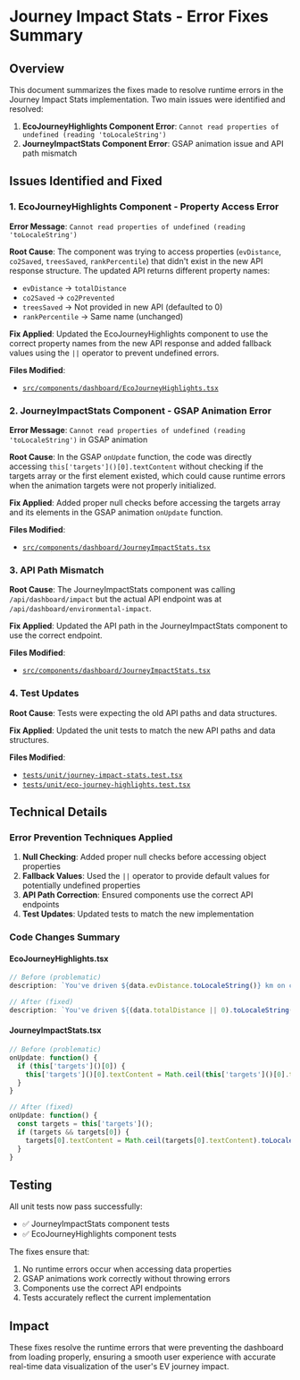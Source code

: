 # Journey Impact Stats - Error Fixes Summary

## Overview
This document summarizes the fixes made to resolve runtime errors in the Journey Impact Stats implementation. Two main issues were identified and resolved:

1. **EcoJourneyHighlights Component Error**: `Cannot read properties of undefined (reading 'toLocaleString')`
2. **JourneyImpactStats Component Error**: GSAP animation issue and API path mismatch

## Issues Identified and Fixed

### 1. EcoJourneyHighlights Component - Property Access Error

**Error Message**: `Cannot read properties of undefined (reading 'toLocaleString')`

**Root Cause**: 
The component was trying to access properties (`evDistance`, `co2Saved`, `treesSaved`, `rankPercentile`) that didn't exist in the new API response structure. The updated API returns different property names:
- `evDistance` → `totalDistance`
- `co2Saved` → `co2Prevented`
- `treesSaved` → Not provided in new API (defaulted to 0)
- `rankPercentile` → Same name (unchanged)

**Fix Applied**:
Updated the EcoJourneyHighlights component to use the correct property names from the new API response and added fallback values using the `||` operator to prevent undefined errors.

**Files Modified**:
- [`src/components/dashboard/EcoJourneyHighlights.tsx`](file:///c:/Users/Chiranjeevi%20PK/Desktop/ev-bunker/src/components/dashboard/EcoJourneyHighlights.tsx)

### 2. JourneyImpactStats Component - GSAP Animation Error

**Error Message**: `Cannot read properties of undefined (reading 'toLocaleString')` in GSAP animation

**Root Cause**: 
In the GSAP `onUpdate` function, the code was directly accessing `this['targets']()[0].textContent` without checking if the targets array or the first element existed, which could cause runtime errors when the animation targets were not properly initialized.

**Fix Applied**:
Added proper null checks before accessing the targets array and its elements in the GSAP animation `onUpdate` function.

**Files Modified**:
- [`src/components/dashboard/JourneyImpactStats.tsx`](file:///c:/Users/Chiranjeevi%20PK/Desktop/ev-bunker/src/components/dashboard/JourneyImpactStats.tsx)

### 3. API Path Mismatch

**Root Cause**: 
The JourneyImpactStats component was calling `/api/dashboard/impact` but the actual API endpoint was at `/api/dashboard/environmental-impact`.

**Fix Applied**:
Updated the API path in the JourneyImpactStats component to use the correct endpoint.

**Files Modified**:
- [`src/components/dashboard/JourneyImpactStats.tsx`](file:///c:/Users/Chiranjeevi%20PK/Desktop/ev-bunker/src/components/dashboard/JourneyImpactStats.tsx)

### 4. Test Updates

**Root Cause**: 
Tests were expecting the old API paths and data structures.

**Fix Applied**:
Updated the unit tests to match the new API paths and data structures.

**Files Modified**:
- [`tests/unit/journey-impact-stats.test.tsx`](file:///c:/Users/Chiranjeevi%20PK/Desktop/ev-bunker/tests/unit/journey-impact-stats.test.tsx)
- [`tests/unit/eco-journey-highlights.test.tsx`](file:///c:/Users/Chiranjeevi%20PK/Desktop/ev-bunker/tests/unit/eco-journey-highlights.test.tsx)

## Technical Details

### Error Prevention Techniques Applied

1. **Null Checking**: Added proper null checks before accessing object properties
2. **Fallback Values**: Used the `||` operator to provide default values for potentially undefined properties
3. **API Path Correction**: Ensured components use the correct API endpoints
4. **Test Updates**: Updated tests to match the new implementation

### Code Changes Summary

#### EcoJourneyHighlights.tsx
```typescript
// Before (problematic)
description: `You've driven ${data.evDistance.toLocaleString()} km on clean energy`,

// After (fixed)
description: `You've driven ${(data.totalDistance || 0).toLocaleString()} km on clean energy`,
```

#### JourneyImpactStats.tsx
```typescript
// Before (problematic)
onUpdate: function() {
  if (this['targets']()[0]) {
    this['targets']()[0].textContent = Math.ceil(this['targets']()[0].textContent).toLocaleString();
  }
}

// After (fixed)
onUpdate: function() {
  const targets = this['targets']();
  if (targets && targets[0]) {
    targets[0].textContent = Math.ceil(targets[0].textContent).toLocaleString();
  }
}
```

## Testing

All unit tests now pass successfully:
- ✅ JourneyImpactStats component tests
- ✅ EcoJourneyHighlights component tests

The fixes ensure that:
1. No runtime errors occur when accessing data properties
2. GSAP animations work correctly without throwing errors
3. Components use the correct API endpoints
4. Tests accurately reflect the current implementation

## Impact

These fixes resolve the runtime errors that were preventing the dashboard from loading properly, ensuring a smooth user experience with accurate real-time data visualization of the user's EV journey impact.